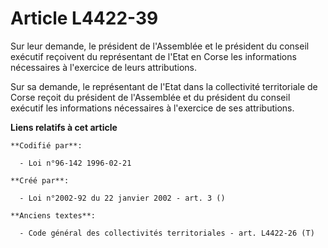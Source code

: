 # Article L4422-39

Sur leur demande, le président de l'Assemblée et le président du conseil exécutif reçoivent du représentant de l'Etat en
Corse les informations nécessaires à l'exercice de leurs attributions. 

Sur sa demande, le représentant de l'Etat dans la collectivité territoriale de Corse reçoit du président de l'Assemblée et du
président du conseil exécutif les informations nécessaires à l'exercice de ses attributions.

**Liens relatifs à cet article**

	**Codifié par**:

	  - Loi n°96-142 1996-02-21

	**Créé par**:

	  - Loi n°2002-92 du 22 janvier 2002 - art. 3 ()

	**Anciens textes**:

	  - Code général des collectivités territoriales - art. L4422-26 (T)
